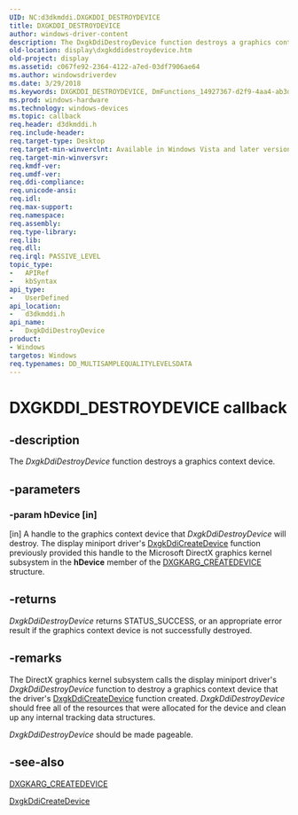 ```yaml
---
UID: NC:d3dkmddi.DXGKDDI_DESTROYDEVICE
title: DXGKDDI_DESTROYDEVICE
author: windows-driver-content
description: The DxgkDdiDestroyDevice function destroys a graphics context device.
old-location: display\dxgkddidestroydevice.htm
old-project: display
ms.assetid: c067fe92-2364-4122-a7ed-03df7906ae64
ms.author: windowsdriverdev
ms.date: 3/29/2018
ms.keywords: DXGKDDI_DESTROYDEVICE, DmFunctions_14927367-d2f9-4aa4-ab3d-a3c8decedbcf.xml, DxgkDdiDestroyDevice, DxgkDdiDestroyDevice callback function [Display Devices], d3dkmddi/DxgkDdiDestroyDevice, display.dxgkddidestroydevice
ms.prod: windows-hardware
ms.technology: windows-devices
ms.topic: callback
req.header: d3dkmddi.h
req.include-header: 
req.target-type: Desktop
req.target-min-winverclnt: Available in Windows Vista and later versions of the Windows operating systems.
req.target-min-winversvr: 
req.kmdf-ver: 
req.umdf-ver: 
req.ddi-compliance: 
req.unicode-ansi: 
req.idl: 
req.max-support: 
req.namespace: 
req.assembly: 
req.type-library: 
req.lib: 
req.dll: 
req.irql: PASSIVE_LEVEL
topic_type:
-	APIRef
-	kbSyntax
api_type:
-	UserDefined
api_location:
-	d3dkmddi.h
api_name:
-	DxgkDdiDestroyDevice
product:
- Windows
targetos: Windows
req.typenames: DD_MULTISAMPLEQUALITYLEVELSDATA
---
```


# DXGKDDI_DESTROYDEVICE callback


## -description


The <i>DxgkDdiDestroyDevice</i> function destroys a graphics context device.


## -parameters




### -param hDevice [in]

[in] A handle to the graphics context device that <i>DxgkDdiDestroyDevice</i> will destroy. The display miniport driver's <a href="https://msdn.microsoft.com/a7027735-0ec4-4fad-81fb-1c3aca4ebf2d">DxgkDdiCreateDevice</a> function previously provided this handle to the Microsoft DirectX graphics kernel subsystem in the <b>hDevice</b> member of the <a href="https://msdn.microsoft.com/library/windows/hardware/ff557570">DXGKARG_CREATEDEVICE</a> structure. 


## -returns



<i>DxgkDdiDestroyDevice</i> returns STATUS_SUCCESS, or an appropriate error result if the graphics context device is not successfully destroyed. 




## -remarks



The DirectX graphics kernel subsystem calls the display miniport driver's <i>DxgkDdiDestroyDevice</i> function to destroy a graphics context device that the driver's <a href="https://msdn.microsoft.com/a7027735-0ec4-4fad-81fb-1c3aca4ebf2d">DxgkDdiCreateDevice</a> function created. <i>DxgkDdiDestroyDevice</i> should free all of the resources that were allocated for the device and clean up any internal tracking data structures. 

<i>DxgkDdiDestroyDevice</i> should be made pageable.




## -see-also




<a href="https://msdn.microsoft.com/library/windows/hardware/ff557570">DXGKARG_CREATEDEVICE</a>



<a href="https://msdn.microsoft.com/a7027735-0ec4-4fad-81fb-1c3aca4ebf2d">DxgkDdiCreateDevice</a>
 

 

